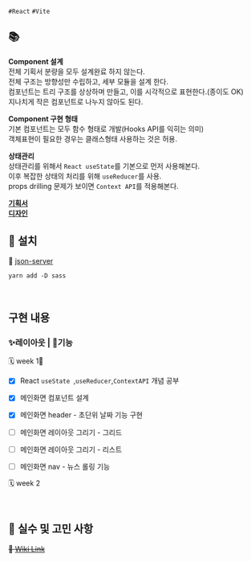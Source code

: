 `#React` `#Vite`

## 📚

<b>Component 설계</b>  
전체 기획서 분량을 모두 설계완료 하지 않는다.  
전체 구조는 방향성만 수립하고, 세부 모듈을 설계 한다.  
컴포넌트는 트리 구조를 상상하며 만들고, 이를 시각적으로 표현한다.(종이도 OK)  
지나치게 작은 컴포넌트로 나누지 않아도 된다.

<b>Component 구현 형태</b>  
기본 컴포넌트는 모두 함수 형태로 개발(Hooks API를 익히는 의미)  
객체표현이 필요한 경우는 클래스형태 사용하는 것은 허용.

<b>상태관리</b>  
상태관리를 위해서 `React useState`를 기본으로 먼저 사용해본다.  
이후 복잡한 상태의 처리를 위해 `useReducer`를 사용.  
props drilling 문제가 보이면 `Context API`를 적용해본다.

[<b>기획서</b>](https://www.figma.com/file/SJHhyw3G0A4qDSWMIo9Ths/FE_%EB%89%B4%EC%8A%A4%EC%8A%A4%ED%83%A0%EB%93%9C?type=design&node-id=11101-21659&mode=design&t=imIhUhO72MDrFOb3-0)  
[<b>디자인</b>](https://www.figma.com/file/SJHhyw3G0A4qDSWMIo9Ths/FE_%EB%89%B4%EC%8A%A4%EC%8A%A4%ED%83%A0%EB%93%9C?type=design&node-id=0%3A1&mode=design&t=5onnK2AwvpPqHvY9-1)

## 🔧 설치

📓 [json-server](https://github.com/minjeongHEO/fe-newsstand/wiki/%5BNews-Stand%5D-json%E2%80%90server-%EC%84%A4%EC%B9%98,-%EC%85%8B%ED%8C%85-%F0%9F%94%A7)

`yarn add -D sass`

<br>

## 구현 내용

### ✨레이아웃 | 🔧기능

🗓 week 1📌

-   [x] React `useState `,`useReducer`,`ContextAPI` 개념 공부
-   [x] 메인화면 컴포넌트 설계
-   [x] 메인화면 header - 초단위 날짜 기능 구현
-   [ ] 메인화면 레이아웃 그리기 - 그리드

-   [ ] 메인화면 레이아웃 그리기 - 리스트
-   [ ] 메인화면 nav - 뉴스 롤링 기능

🗓 week 2

<br>

## 🤔 실수 및 고민 사항

~~📓 [Wiki Link](https://github.com/minjeongHEO/fe-newsstand/wiki/%5BNews-Stand%5D-%EC%8B%A4%EC%88%98,-%EA%B3%A0%EB%AF%BC-%EC%82%AC%ED%95%AD,-%EA%B0%9C%EB%85%90-%EC%A0%95%EB%A6%AC-%F0%9F%93%93)~~

<br>
